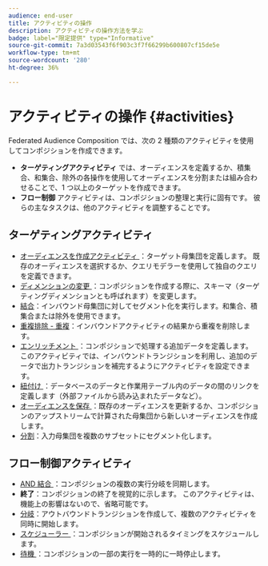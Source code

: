 ```yaml
---
audience: end-user
title: アクティビティの操作
description: アクティビティの操作方法を学ぶ
badge: label="限定提供" type="Informative"
source-git-commit: 7a3d03543f6f903c3f7f66299b600807cf15de5e
workflow-type: tm+mt
source-wordcount: '280'
ht-degree: 36%

---
```



# アクティビティの操作 {#activities}

Federated Audience Composition では、次の 2 種類のアクティビティを使用してコンポジションを作成できます。

* **ターゲティングアクティビティ** では、オーディエンスを定義するか、積集合、和集合、除外の各操作を使用してオーディエンスを分割または組み合わせることで、1 つ以上のターゲットを作成できます。
* **フロー制御** アクティビティは、コンポジションの整理と実行に固有です。 彼らの主なタスクは、他のアクティビティを調整することです。

## ターゲティングアクティビティ

* [ オーディエンスを作成アクティビティ ](build-audience.md)：ターゲット母集団を定義します。 既存のオーディエンスを選択するか、クエリモデラーを使用して独自のクエリを定義できます。
* [ ディメンションの変更 ](change-dimension.md)：コンポジションを作成する際に、スキーマ（ターゲティングディメンションとも呼ばれます）を変更します。
* [結合](combine.md)：インバウンド母集団に対してセグメント化を実行します。和集合、積集合または除外を使用できます。
* [重複排除 - 重複](deduplication.md)：インバウンドアクティビティの結果から重複を削除します。
* [ エンリッチメント ](enrichment.md)：コンポジションで処理する追加データを定義します。 このアクティビティでは、インバウンドトランジションを利用し、追加のデータで出力トランジションを補完するようにアクティビティを設定できます。
* [ 紐付け ](reconciliation.md)：データベースのデータと作業用テーブル内のデータの間のリンクを定義します（外部ファイルから読み込まれたデータなど）。
* [ オーディエンスを保存 ](save-audience.md)：既存のオーディエンスを更新するか、コンポジションのアップストリームで計算された母集団から新しいオーディエンスを作成します。
* [分割](split.md)：入力母集団を複数のサブセットにセグメント化します。

## フロー制御アクティビティ

* [AND 結合 ](and-join.md)：コンポジションの複数の実行分岐を同期します。
* **終了**：コンポジションの終了を視覚的に示します。 このアクティビティは、機能上の影響はないので、省略可能です。
* [分岐](fork.md)：アウトバウンドトランジションを作成して、複数のアクティビティを同時に開始します。
* [ スケジューラー ](scheduler.md)：コンポジションが開始されるタイミングをスケジュールします。
* [ 待機 ](wait.md)：コンポジションの一部の実行を一時的に一時停止します。
